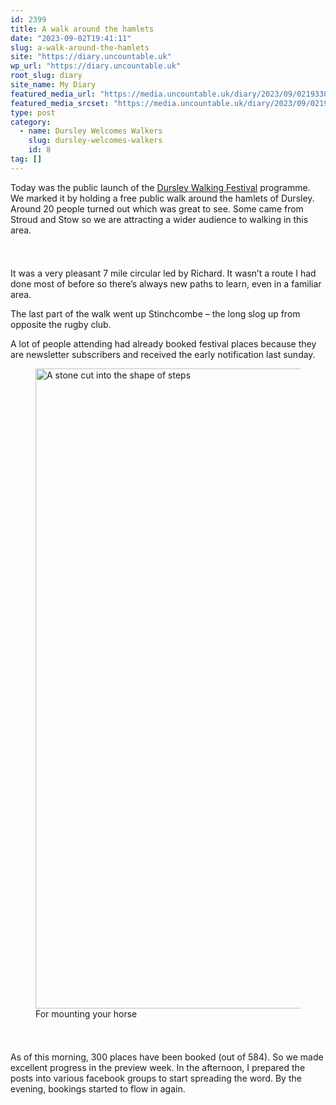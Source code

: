 ```yaml
---
id: 2399
title: A walk around the hamlets
date: "2023-09-02T19:41:11"
slug: a-walk-around-the-hamlets
site: "https://diary.uncountable.uk"
wp_url: "https://diary.uncountable.uk"
root_slug: diary
site_name: My Diary
featured_media_url: "https://media.uncountable.uk/diary/2023/09/02193304/IMG20230902114431.webp"
featured_media_srcset: "https://media.uncountable.uk/diary/2023/09/02193304/IMG20230902114431-300x88.webp 300w, https://media.uncountable.uk/diary/2023/09/02193304/IMG20230902114431-1024x302.webp 1024w, https://media.uncountable.uk/diary/2023/09/02193304/IMG20230902114431-150x150.webp 150w, https://media.uncountable.uk/diary/2023/09/02193304/IMG20230902114431-640x188.webp 640w, https://media.uncountable.uk/diary/2023/09/02193304/IMG20230902114431.webp 2000w"
type: post
category:
  - name: Dursley Welcomes Walkers
    slug: dursley-welcomes-walkers
    id: 8
tag: []
---
```



<p>Today was the public launch of the <a href="https://festival.dursleywelcomeswalkers.org.uk/">Dursley Walking Festival</a> programme.  We marked it by holding a free public walk around the hamlets of Dursley.  Around 20 people turned out which was great to see.  Some came from Stroud and Stow so we are attracting a wider audience to walking in this area.</p>


<style>.kb-row-layout-id2399_56dd33-7e > .kt-row-column-wrap{align-content:start;}:where(.kb-row-layout-id2399_56dd33-7e > .kt-row-column-wrap) > .wp-block-kadence-column{justify-content:start;}.kb-row-layout-id2399_56dd33-7e > .kt-row-column-wrap{column-gap:var(--global-kb-gap-md, 2rem);row-gap:var(--global-kb-gap-md, 2rem);padding-top:var(--global-kb-spacing-sm, 1.5rem);padding-bottom:var(--global-kb-spacing-sm, 1.5rem);grid-template-columns:repeat(2, minmax(0, 1fr));}.kb-row-layout-id2399_56dd33-7e > .kt-row-layout-overlay{opacity:0.30;}@media all and (max-width: 1024px){.kb-row-layout-id2399_56dd33-7e > .kt-row-column-wrap{grid-template-columns:repeat(2, minmax(0, 1fr));}}@media all and (max-width: 767px){.kb-row-layout-id2399_56dd33-7e > .kt-row-column-wrap{grid-template-columns:minmax(0, 1fr);}.kb-row-layout-id2399_56dd33-7e > .kt-row-column-wrap > .wp-block-kadence-column:nth-of-type(1){order:2;}.kb-row-layout-id2399_56dd33-7e > .kt-row-column-wrap > .wp-block-kadence-column:nth-of-type(2){order:1;}.kb-row-layout-id2399_56dd33-7e > .kt-row-column-wrap > .wp-block-kadence-column:nth-of-type(3){order:12;}.kb-row-layout-id2399_56dd33-7e > .kt-row-column-wrap > .wp-block-kadence-column:nth-of-type(4){order:11;}.kb-row-layout-id2399_56dd33-7e > .kt-row-column-wrap > .wp-block-kadence-column:nth-of-type(5){order:22;}.kb-row-layout-id2399_56dd33-7e > .kt-row-column-wrap > .wp-block-kadence-column:nth-of-type(6){order:21;}.kb-row-layout-id2399_56dd33-7e > .kt-row-column-wrap > .wp-block-kadence-column:nth-of-type(7){order:32;}.kb-row-layout-id2399_56dd33-7e > .kt-row-column-wrap > .wp-block-kadence-column:nth-of-type(8){order:31;}}</style><div class="kb-row-layout-wrap kb-row-layout-id2399_56dd33-7e alignnone wp-block-kadence-rowlayout"><div class="kt-row-column-wrap kt-has-2-columns kt-row-layout-equal kt-tab-layout-inherit kt-mobile-layout-row kt-row-valign-top">
<style>.kadence-column2399_26d8fe-36 > .kt-inside-inner-col,.kadence-column2399_26d8fe-36 > .kt-inside-inner-col:before{border-top-left-radius:0px;border-top-right-radius:0px;border-bottom-right-radius:0px;border-bottom-left-radius:0px;}.kadence-column2399_26d8fe-36 > .kt-inside-inner-col{column-gap:var(--global-kb-gap-sm, 1rem);}.kadence-column2399_26d8fe-36 > .kt-inside-inner-col{flex-direction:column;}.kadence-column2399_26d8fe-36 > .kt-inside-inner-col > .aligncenter{width:100%;}.kadence-column2399_26d8fe-36 > .kt-inside-inner-col:before{opacity:0.3;}.kadence-column2399_26d8fe-36{position:relative;}@media all and (max-width: 1024px){.kadence-column2399_26d8fe-36 > .kt-inside-inner-col{flex-direction:column;justify-content:center;}}@media all and (max-width: 767px){.kadence-column2399_26d8fe-36 > .kt-inside-inner-col{flex-direction:column;justify-content:center;}}</style>
<div class="wp-block-kadence-column kadence-column2399_26d8fe-36"><div class="kt-inside-inner-col">
<p>It was a very pleasant 7 mile circular led by Richard.  It wasn&#8217;t a route I had done most of before so there&#8217;s always new paths to learn, even in a familiar area.</p>



<p>The last part of the walk went up Stinchcombe &#8211; the long slog up from opposite the rugby club.</p>



<p>A lot of people attending had already booked festival places because they are newsletter subscribers and received the early notification last sunday.</p>
</div></div>


<style>.kadence-column2399_ffe9d0-0b > .kt-inside-inner-col,.kadence-column2399_ffe9d0-0b > .kt-inside-inner-col:before{border-top-left-radius:0px;border-top-right-radius:0px;border-bottom-right-radius:0px;border-bottom-left-radius:0px;}.kadence-column2399_ffe9d0-0b > .kt-inside-inner-col{column-gap:var(--global-kb-gap-sm, 1rem);}.kadence-column2399_ffe9d0-0b > .kt-inside-inner-col{flex-direction:column;}.kadence-column2399_ffe9d0-0b > .kt-inside-inner-col > .aligncenter{width:100%;}.kadence-column2399_ffe9d0-0b > .kt-inside-inner-col:before{opacity:0.3;}.kadence-column2399_ffe9d0-0b{position:relative;}@media all and (max-width: 1024px){.kadence-column2399_ffe9d0-0b > .kt-inside-inner-col{flex-direction:column;justify-content:center;}}@media all and (max-width: 767px){.kadence-column2399_ffe9d0-0b > .kt-inside-inner-col{flex-direction:column;justify-content:center;}}</style>
<div class="wp-block-kadence-column kadence-column2399_ffe9d0-0b"><div class="kt-inside-inner-col">
<figure class="wp-block-image size-large"><img loading="lazy" decoding="async" width="917" height="1024" src="https://media.uncountable.uk/diary/2023/09/02193305/IMG20230902125202-917x1024.webp" alt="A stone cut into the shape of steps" class="wp-image-2401" srcset="https://media.uncountable.uk/diary/2023/09/02193305/IMG20230902125202-917x1024.webp 917w, https://media.uncountable.uk/diary/2023/09/02193305/IMG20230902125202-269x300.webp 269w, https://media.uncountable.uk/diary/2023/09/02193305/IMG20230902125202-573x640.webp 573w, https://media.uncountable.uk/diary/2023/09/02193305/IMG20230902125202.webp 2000w" sizes="auto, (max-width: 917px) 100vw, 917px" /><figcaption class="wp-element-caption">For mounting your horse</figcaption></figure>
</div></div>

</div></div>


<p>As of this morning, 300 places have been booked (out of 584).  So we made excellent progress in the preview week.  In the afternoon, I prepared the posts into various facebook groups to start spreading the word.  By the evening, bookings started to flow in again.</p>
